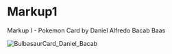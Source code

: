 # Markup1
Markup I - Pokemon Card
by Daniel Alfredo Bacab Baas

<img src="https://i.imgur.com/kP3sLvT.jpeg"
     alt="BulbasaurCard_Daniel_Bacab"
     style="float: left; margin-right: 10px;" />
